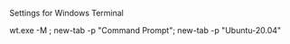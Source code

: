Settings for Windows Terminal

wt.exe -M ; new-tab -p "Command Prompt"; new-tab -p "Ubuntu-20.04"


